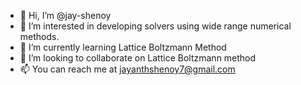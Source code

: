 - 👋 Hi, I’m @jay-shenoy
- 👀 I’m interested in developing solvers using wide range numerical methods.
- 🌱 I’m currently learning Lattice Boltzmann Method
- 💞️ I’m looking to collaborate on Lattice Boltzmann method
- 📫 You can reach me at jayanthshenoy7@gmail.com

<!---
jay-shenoy/jay-shenoy is a ✨ special ✨ repository because its `README.md` (this file) appears on your GitHub profile.
You can click the Preview link to take a look at your changes.
--->
